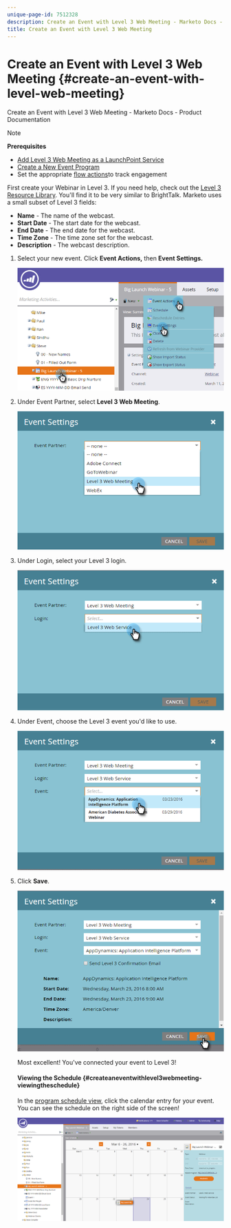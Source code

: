 ```yaml
---
unique-page-id: 7512328
description: Create an Event with Level 3 Web Meeting - Marketo Docs - Product Documentation
title: Create an Event with Level 3 Web Meeting
---
```


# Create an Event with Level 3 Web Meeting {#create-an-event-with-level-web-meeting}

Create an Event with Level 3 Web Meeting - Marketo Docs - Product Documentation

>[!NOTE]
>
>**Prerequisites**
>
>* [Add Level 3 Web Meeting as a LaunchPoint Service](../../../../../welcome-to-marketo-docs/product-docs/administration/additional-integrations/add-level-3-web-meeting-as-a-launchpoint-service.md)
>* [Create a New Event Program](../../../../../welcome-to-marketo-docs/product-docs/demand-generation/events/understanding-events/create-a-new-event-program.md)
>* Set the appropriate [flow actions](https://docs.marketo.com/x/k8Kt)to track engagement
>

First create your Webinar in Level 3. If you need help, check out the [Level 3 Resource Library](http://www.level3.com/en/resource-library/). You'll find it to be very similar to BrightTalk.  Marketo uses a small subset of Level 3 fields:

* **Name** - The name of the webcast.
* **Start Date** - The start date for the webcast.
* **End Date** - The end date for the webcast.
* **Time Zone** - The time zone set for the webcast.
* **Description** - The webcast description.

1. Select your new event. Click **Event Actions,** then **Event Settings.**

   ![](assets/image2016-3-24-15-3a40-3a39.png)

1. Under Event Partner, select **Level 3 Web Meeting**.

   ![](assets/image2016-3-24-15-3a42-3a10.png)

1. Under Login, select your Level 3 login.

   ![](assets/image2016-3-24-15-3a43-3a43.png)

1. Under Event, choose the Level 3 event you'd like to use.

   ![](assets/image2016-3-24-15-3a44-3a41.png)

1. Click **Save**.

   ![](assets/image2016-3-24-15-3a45-3a31.png)

   Most excellent! You've connected your event to Level 3!

   #### Viewing the Schedule  {#createaneventwithlevel3webmeeting-viewingtheschedule}

   In the [program schedule view](../../../../../welcome-to-marketo-docs/product-docs/core-marketo-concepts/programs/program-schedule-view.md), click the calendar entry for your event. You can see the schedule on the right side of the screen!

   ![](assets/image2016-3-24-15-3a51-3a7.png)

